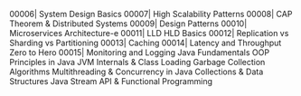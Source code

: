 00006| System Design Basics
00007| High Scalability Patterns
00008| CAP Theorem & Distributed Systems
00009| Design Patterns
00010| Microservices Architecture-e 00011| LLD HLD Basics
00012| Replication vs Sharding vs Partitioning
00013| Caching
00014| Latency and Throughput Zero to Hero
00015| Monitoring and Logging
Java Fundamentals
OOP Principles in Java
JVM Internals & Class Loading
Garbage Collection Algorithms
Multithreading & Concurrency in Java
Collections & Data Structures
Java Stream API & Functional Programming
